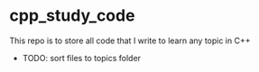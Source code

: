 # cpp_study_code
This repo is to store all code that I write to learn any topic in C++

- TODO: sort files to topics folder
